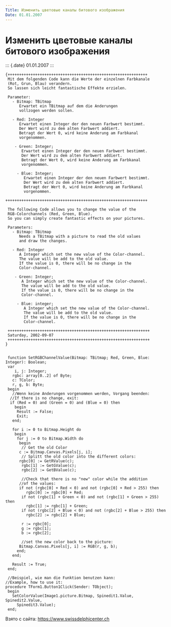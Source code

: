 ```yaml
---
Title: Изменить цветовые каналы битового изображения
Date: 01.01.2007
---
```



Изменить цветовые каналы битового изображения
=============================================

::: {.date}
01.01.2007
:::

    {+++++++++++++++++++++++++++++++++++++++++++++++++++++++++++++ 
     Mit dem folgenden Code kann die Werte der einzelnen Farbkanale 
     (Rot, Grun, Blau) verandern. 
     So lassen sich leicht fantastische Effekte erzielen. 
     
     Parameter: 
       - Bitmap: TBitmap 
          Erwartet ein TBitmap auf dem die Anderungen 
          vollzogen werden sollen. 
     
       - Red: Integer 
          Erwartet einen Integer der den neuen Farbwert bestimmt. 
          Der Wert wird zu dem alten Farbwert addiert. 
          Betragt der Wert 0, wird keine Anderung am Farbkanal 
          vorgenommen. 
     
        - Green: Integer; 
           Erwartet einen Integer der den neuen Farbwert bestimmt. 
           Der Wert wird zu dem alten Farbwert addiert. 
           Betragt der Wert 0, wird keine Anderung am Farbkanal 
           vorgenommen. 
     
         - Blue: Integer; 
            Erwartet einen Integer der den neuen Farbwert bestimmt. 
            Der Wert wird zu dem alten Farbwert addiert. 
            Betragt der Wert 0, wird keine Anderung am Farbkanal 
            vorgenommen. 
     
    ++++++++++++++++++++++++++++++++++++++++++++++++++++++++++++++ 
     
     The following Code allows you to change the value of the 
     RGB-Colorchannels (Red, Green, Blue). 
     So you can simply create fantastic effects on your pictures. 
     
     Parameters: 
       - Bitmap: TBitmap 
          Needs a TBitmap with a picture to read the old values 
          and draw the changes. 
     
       - Red: Integer 
          A Integer which set the new value of the Color-channel. 
          The value will be add to the old value. 
          If the value is 0, there will be no change in the 
          Color-channel. 
     
        - Green: Integer; 
           A Integer which set the new value of the Color-channel. 
           The value will be add to the old value. 
           If the value is 0, there will be no change in the 
           Color-channel. 
     
         - Blue: integer; 
            A Integer which set the new value of the Color-channel. 
            The value will be add to the old value. 
            If the value is 0, there will be no change in the 
            Color-channel. 
     
     ++++++++++++++++++++++++++++++++++++++++++++++++++++++++++++++ 
     Saturday, 2002-09-07 
     ++++++++++++++++++++++++++++++++++++++++++++++++++++++++++++++ 
    }
     
     
     function SetRGBChannelValue(Bitmap: TBitmap; Red, Green, Blue: Integer): Boolean;
     var
        i, j: Integer;
       rgbc: array[0..2] of Byte;
       c: TColor;
       r, g, b: Byte;
     begin
       //Wenn keine Anderungen vorgenommen werden, Vorgang beenden: 
      //If there is no change, exit: 
      if (Red = 0) and (Green = 0) and (Blue = 0) then
        begin
         Result := False;
         Exit;
       end;
     
       for i := 0 to Bitmap.Height do
        begin
         for j := 0 to Bitmap.Width do
          begin
           // Get the old Color 
          c := Bitmap.Canvas.Pixels[j, i];
           // Splitt the old color into the different colors: 
          rgbc[0] := GetRValue(c);
           rgbc[1] := GetGValue(c);
           rgbc[2] := GetBValue(c);
     
           //Check that there is no "new" color while the addition 
          //of the values: 
          if not (rgbc[0] + Red < 0) and not (rgbc[0] + Red > 255) then
             rgbc[0] := rgbc[0] + Red;
           if not (rgbc[1] + Green < 0) and not (rgbc[1] + Green > 255) then
             rgbc[1] := rgbc[1] + Green;
           if not (rgbc[2] + Blue < 0) and not (rgbc[2] + Blue > 255) then
             rgbc[2] := rgbc[2] + Blue;
     
           r := rgbc[0];
           g := rgbc[1];
           b := rgbc[2];
     
           //set the new color back to the picture: 
          Bitmap.Canvas.Pixels[j, i] := RGB(r, g, b);
         end;
       end;
     
       Result := True;
     end;
     
     //Beispiel, wie man die Funktion benutzen kann: 
    //Example, how to use it: 
    procedure TForm1.Button1Click(Sender: TObject);
     begin
       SetColorValue(Image1.picture.Bitmap, Spinedit1.Value, Spinedit2.Value,
         Spinedit3.Value);
     end;

Взято с сайта: <https://www.swissdelphicenter.ch>
